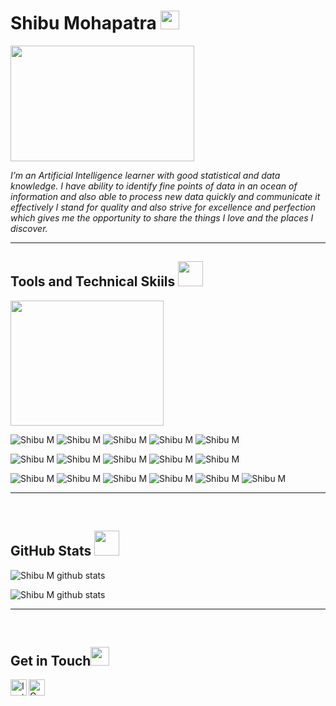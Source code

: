 # Shibu Mohapatra <img src="https://github.com/TheDudeThatCode/TheDudeThatCode/blob/master/Assets/Hi.gif" height="30px">

<img src="https://user-images.githubusercontent.com/69073543/89121725-07178980-d4df-11ea-9fb5-597f3725e5c3.png" width="294" height="185">

*I’m an Artificial Intelligence learner with good statistical and data knowledge. 
I have ability to identify fine points of data in an ocean of information and also able to process new data quickly and communicate it effectively
I stand for quality and also strive for excellence and perfection which gives me the opportunity to share the things I love and the places I discover.*

<hr>

## Tools and Technical Skiils <img src="https://user-images.githubusercontent.com/44550746/117297913-605c8100-ae94-11eb-930c-7826a7360c00.gif" height="40px">

<img src="https://user-images.githubusercontent.com/69073543/89121983-421abc80-d4e1-11ea-95f5-04d9589e0c24.png" width="245" height="200">

![Shibu M](https://img.shields.io/badge/Code-Python-informational?style=flat&logo=Python&logoColor=white&color=informational) 
![Shibu M](https://img.shields.io/badge/Tools-Numpy-informational?style=flat&logo=Numpy&logoColor=white&color=informational)
![Shibu M](https://img.shields.io/badge/Tools-Pandas-informational?style=flat&logo=pandas&logoColor=white&color=informational)
![Shibu M](https://img.shields.io/badge/Skill-ML_Algorithms-informational?style=flat&logo=TensorFlow&logoColor=white&color=informational)
![Shibu M](https://img.shields.io/badge/Skill-Data_Visualization-informational?style=flat&logo=GoogleColab&logoColor=white&color=informational)

![Shibu M](https://img.shields.io/badge/Skill-Data_Cleaning-informational?style=flat&logo=Keras&logoColor=white&color=informational)
![Shibu M](https://img.shields.io/badge/Code-SQL-informational?style=flat&logo=oracle&logoColor=white&color=informational)
![Shibu M](https://img.shields.io/badge/Skill-Data_Manipulation-informational?style=flat&logo=TensorFlow&logoColor=white&color=informational)
![Shibu M](https://img.shields.io/badge/Skill-Deep_Learning-informational?style=flat&logo=TensorFlow&logoColor=white&color=informational)
![Shibu M](https://img.shields.io/badge/Skill-Statistics-informational?style=flat&logo=Numpy&logoColor=white&color=informational)

![Shibu M](https://img.shields.io/badge/OS-Windows-informational?style=flat&logo=Windows&logoColor=white&color=informational)
![Shibu M](https://img.shields.io/badge/OS-MacOS-informational?style=flat&logo=macOS&logoColor=white&color=informational)
![Shibu M](https://img.shields.io/badge/Software-VS_Code-informational?style=flat&logo=VisualStudioCode&logoColor=white&color=informational)
![Shibu M](https://img.shields.io/badge/Code-HTML-informational?style=flat&logo=HTML5&logoColor=white&color=informational)
![Shibu M](https://img.shields.io/badge/Code-CSS-informational?style=flat&logo=CSS3&logoColor=white&color=informational)
![Shibu M](https://img.shields.io/badge/Code-JavaScript-informational?style=flat&logo=JavaScript&logoColor=white&color=informational)

<hr>
<br>

## GitHub Stats <img src="https://www.launchpads.com.au/assets/css/icons/animated/line-chart/animat-linechart-color.gif" height="40px">

![Shibu M github stats](https://github-readme-stats.vercel.app/api?username=MohapatraShibu&theme=default&show_icons=true)

![Shibu M github stats](https://github-readme-stats.vercel.app/api/top-langs/?username=MohapatraShibu&layout=compact&theme=default)

<hr>
<br>

## Get in Touch<img src="https://github.com/TheDudeThatCode/TheDudeThatCode/blob/master/Assets/Handshake.gif" height="30px">
 <a href="https://www.instagram.com/m.shibu.29/">
    <img align="left" alt="Instagram" width="26px" src="https://github.com/TheDudeThatCode/TheDudeThatCode/blob/master/Assets/Instagram.svg" />
  </a>
 <a href="mailto:mohapatrashibu@gmail.com">
    <img align="left" alt="Gmail" width="26px" src="https://github.com/TheDudeThatCode/TheDudeThatCode/blob/master/Assets/Gmail.svg" />
  </a>
